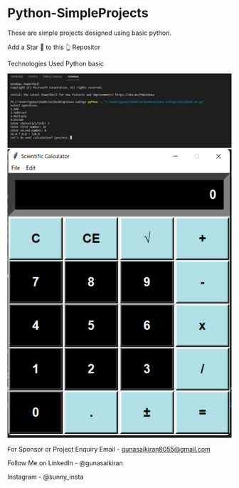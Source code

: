 # Python-SimpleProjects
These are simple projects designed using basic python.

Add a Star 🌟 to this 👆 Repositor

Technologies Used
Python basic

<p align="center">
  <img src="https://github.com/Gunasaikiran/Python-SimpleProjects/blob/main/calculator%20output%20.2.png" >
  <img src="https://github.com/Gunasaikiran/Python-SimpleProjects/blob/main/calculator%20output.png" >
  
</p>


For Sponsor or Project Enquiry
Email - gunasaikiran8055@gmail.com

Follow Me on
LinkedIn - @gunasaikiran

Instagram - @sunny_insta
